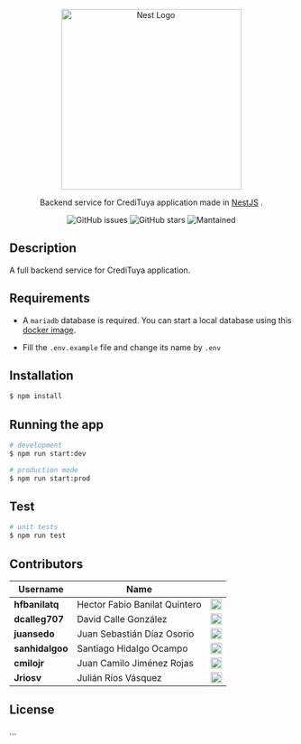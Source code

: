 <p align="center">
  <a href="http://nestjs.com/" target="blank"><img src="https://nestjs.com/img/logo_text.svg" width="320" alt="Nest Logo" /></a>
</p>

[circleci-image]: https://img.shields.io/circleci/build/github/nestjs/nest/master?token=abc123def456
[circleci-url]: https://circleci.com/gh/nestjs/nest

  <p align="center">Backend service for CrediTuya application made in <a href="https://nestjs.com/" target="_blank">NestJS</a> .</p>
    <p align="center">
<img src="https://img.shields.io/github/issues/juansedo/tuya-credit-be?style=flat-square" alt="GitHub issues" />
<img src="https://img.shields.io/github/stars/juansedo/tuya-credit-be?style=flat-square" alt="GitHub stars" />
<img src="https://img.shields.io/badge/Maintained%3F-yes-green.svg?style=flat-square" alt="Mantained" />
</p>
  <!--[![Backers on Open Collective](https://opencollective.com/nest/backers/badge.svg)](https://opencollective.com/nest#backer)
  [![Sponsors on Open Collective](https://opencollective.com/nest/sponsors/badge.svg)](https://opencollective.com/nest#sponsor)-->

## Description

A full backend service for CrediTuya application.

## Requirements

- A `mariadb` database is required. You can start a local database using this [docker image](https://hub.docker.com/_/mariadb).

- Fill the `.env.example` file and change its name by `.env`

## Installation

```bash
$ npm install
```

## Running the app

```bash
# development
$ npm run start:dev

# production mode
$ npm run start:prod
```

## Test

```bash
# unit tests
$ npm run test
```

## Contributors

|Username|Name||
|------|-------|-----|
|**hfbanilatq**|Hector Fabio Banilat Quintero|<a href="https://github.com/hfbanilatq"><img src="https://image.flaticon.com/icons/png/512/25/25231.png" width=20></a>|
|**dcalleg707**|David Calle González|<a href="https://github.com/dcalleg707"><img src="https://image.flaticon.com/icons/png/512/25/25231.png" width=20></a>|
|**juansedo**|Juan Sebastián Díaz Osorio|<a href="https://github.com/juansedo"><img src="https://image.flaticon.com/icons/png/512/25/25231.png" width=20></a>|
|**sanhidalgoo**|Santiago Hidalgo Ocampo|<a href="https://github.com/sanhidalgoo"><img src="https://image.flaticon.com/icons/png/512/25/25231.png" width=20></a>|
|**cmilojr**|Juan Camilo Jiménez Rojas|<a href="https://github.com/cmilojr"><img src="https://image.flaticon.com/icons/png/512/25/25231.png" width=20></a>|
|**Jriosv**|Julián Ríos Vásquez|<a href="https://github.com/jriosv"><img src="https://image.flaticon.com/icons/png/512/25/25231.png" width=20></a>|


## License

...